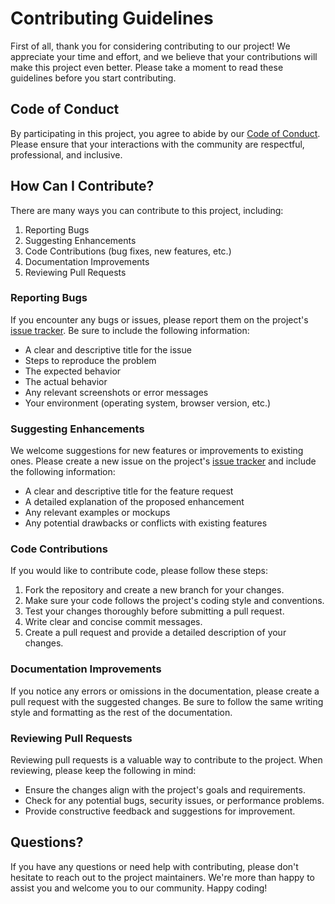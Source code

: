 # Contributing Guidelines

First of all, thank you for considering contributing to our project! We appreciate your time and effort, and we believe that your contributions will make this project even better. Please take a moment to read these guidelines before you start contributing.

## Code of Conduct

By participating in this project, you agree to abide by our [Code of Conduct](CODE_OF_CONDUCT.md). Please ensure that your interactions with the community are respectful, professional, and inclusive.

## How Can I Contribute?

There are many ways you can contribute to this project, including:

1. Reporting Bugs
2. Suggesting Enhancements
3. Code Contributions (bug fixes, new features, etc.)
4. Documentation Improvements
5. Reviewing Pull Requests

### Reporting Bugs

If you encounter any bugs or issues, please report them on the project's [issue tracker](https://github.com/egiday/website/issues). Be sure to include the following information:

- A clear and descriptive title for the issue
- Steps to reproduce the problem
- The expected behavior
- The actual behavior
- Any relevant screenshots or error messages
- Your environment (operating system, browser version, etc.)

### Suggesting Enhancements

We welcome suggestions for new features or improvements to existing ones. Please create a new issue on the project's [issue tracker](https://github.com/egiday/website/issues) and include the following information:

- A clear and descriptive title for the feature request
- A detailed explanation of the proposed enhancement
- Any relevant examples or mockups
- Any potential drawbacks or conflicts with existing features

### Code Contributions

If you would like to contribute code, please follow these steps:

1. Fork the repository and create a new branch for your changes.
2. Make sure your code follows the project's coding style and conventions.
3. Test your changes thoroughly before submitting a pull request.
4. Write clear and concise commit messages.
5. Create a pull request and provide a detailed description of your changes.

### Documentation Improvements

If you notice any errors or omissions in the documentation, please create a pull request with the suggested changes. Be sure to follow the same writing style and formatting as the rest of the documentation.

### Reviewing Pull Requests

Reviewing pull requests is a valuable way to contribute to the project. When reviewing, please keep the following in mind:

- Ensure the changes align with the project's goals and requirements.
- Check for any potential bugs, security issues, or performance problems.
- Provide constructive feedback and suggestions for improvement.

## Questions?

If you have any questions or need help with contributing, please don't hesitate to reach out to the project maintainers. We're more than happy to assist you and welcome you to our community. Happy coding!
